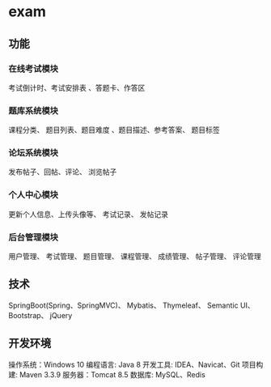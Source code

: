 # exam

## 功能

### 在线考试模块
考试倒计时、考试安排表 
、答题卡、作答区
### 题库系统模块
课程分类、
题目列表、题目难度
、题目描述、参考答案、
题目标签
### 论坛系统模块
发布帖子、回帖、评论、
浏览帖子
### 个人中心模块
更新个人信息、上传头像等、
考试记录、
发帖记录
### 后台管理模块
用户管理、
考试管理、
题目管理、
课程管理、
成绩管理、
帖子管理、
评论管理

## 技术
SpringBoot(Spring、SpringMVC)、
Mybatis、
Thymeleaf、
Semantic UI、
Bootstrap、
jQuery

## 开发环境
操作系统：Windows 10
编程语言: Java 8
开发工具: IDEA、Navicat、Git
项目构建: Maven 3.3.9
服务器：Tomcat 8.5
数据库: MySQL、Redis


